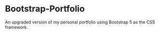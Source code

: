 # Bootstrap-Portfolio
An upgraded version of my personal portfolio using Bootstrap 5 as the CSS framework.
